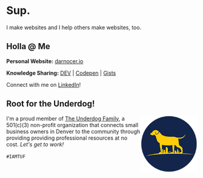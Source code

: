 # Sup.

I make websites and I help others make websites, too. 

## Holla @ Me

**Personal Website:** [darnocer.io](https://www.darnocer.io)

**Knowledge Sharing:** [DEV](https://dev.to/darnocer) | [Codepen](https://codepen.io/darnocer) | [Gists](https://gist.github.com/darnocer)

Connect with me on [LinkedIn](https://www.linkedin.com/in/darian-nocera/)!


## Root for the Underdog!

<img align="right" width="150" src="/TUF_logo_circle_small_200.png"> I'm a proud member of [The Underdog Family](http://www.iamtuf.org), a 501(c)(3) non-profit organization that connects small business owners in Denver to the community through providing providing professional resources at no cost. _Let's get to work!_ 

`#IAMTUF`
